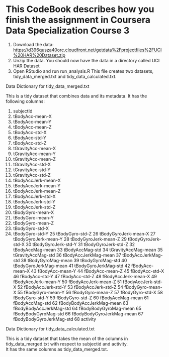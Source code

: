 # This CodeBook describes how you finish the assignment in Coursera Data Specialization Course 3
1.  Download the data: https://d396qusza40orc.cloudfront.net/getdata%2Fprojectfiles%2FUCI%20HAR%20Dataset.zip
2.  Unzip the data. You should now have the data in a directory called UCI HAR Dataset
3.  Open RStudio and run run_analysis.R This file creates two datasets, tidy_data_merged.txt and tidy_data_calculated.txt.

Data Dictionary for tidy_data_merged.txt

This is a tidy dataset that combines data and its metadata.  It has the following columns:

1.  subjectId
2.  tBodyAcc-mean-X
3.  tBodyAcc-mean-Y
4.  tBodyAcc-mean-Z
5.  tBodyAcc-std-X
6.  tBodyAcc-std-Y
7.  tBodyAcc-std-Z
8.  tGravityAcc-mean-X
9.  tGravityAcc-mean-Y
10.  tGravityAcc-mean-Z
11.  tGravityAcc-std-X
12.  tGravityAcc-std-Y
13.  tGravityAcc-std-Z
14.  tBodyAccJerk-mean-X
15.  tBodyAccJerk-mean-Y
16.  tBodyAccJerk-mean-Z
17.  tBodyAccJerk-std-X
18.  tBodyAccJerk-std-Y
19.  tBodyAccJerk-std-Z
20.  tBodyGyro-mean-X
21.  tBodyGyro-mean-Y
22.  tBodyGyro-mean-Z
23.  tBodyGyro-std-X
24.  tBodyGyro-std-Y
25 tBodyGyro-std-Z
26 tBodyGyroJerk-mean-X
27 tBodyGyroJerk-mean-Y
28 tBodyGyroJerk-mean-Z
29 tBodyGyroJerk-std-X
30 tBodyGyroJerk-std-Y
31 tBodyGyroJerk-std-Z
32 tBodyAccMag-mean
33 tBodyAccMag-std
34 tGravityAccMag-mean
35 tGravityAccMag-std
36 tBodyAccJerkMag-mean
37 tBodyAccJerkMag-std
38 tBodyGyroMag-mean
39 tBodyGyroMag-std
40 tBodyGyroJerkMag-mean
41 tBodyGyroJerkMag-std
42 fBodyAcc-mean-X
43 fBodyAcc-mean-Y
44 fBodyAcc-mean-Z
45 fBodyAcc-std-X
46 fBodyAcc-std-Y
47 fBodyAcc-std-Z
48 fBodyAccJerk-mean-X
49 fBodyAccJerk-mean-Y
50 fBodyAccJerk-mean-Z
51 fBodyAccJerk-std-X
52 fBodyAccJerk-std-Y
53 fBodyAccJerk-std-Z
54 fBodyGyro-mean-X
55 fBodyGyro-mean-Y
56 fBodyGyro-mean-Z
57 fBodyGyro-std-X
58 fBodyGyro-std-Y
59 fBodyGyro-std-Z
60 fBodyAccMag-mean
61 fBodyAccMag-std
62 fBodyBodyAccJerkMag-mean
63 fBodyBodyAccJerkMag-std
64 fBodyBodyGyroMag-mean
65 fBodyBodyGyroMag-std
66 fBodyBodyGyroJerkMag-mean
67 fBodyBodyGyroJerkMag-std
68 activity

Data Dictionary for tidy_data_calculated.txt

This is a tidy dataset that takes the mean of the columns in tidy_data_merged.txt with respect to subjectid and activity.  
It has the same columns as tidy_data_merged.txt.
